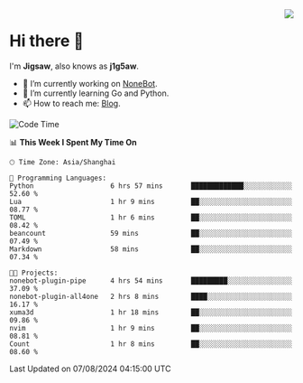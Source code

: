 <a href="#">
  <img align="right" src="https://github-readme-stats.vercel.app/api?username=j1g5awi&count_private=true&show_icons=true&title_color=80070B&text_color=B3B3B3&bg_color=212121&icon_color=80070B" />
</a>

# Hi there 👋

I'm **Jigsaw**, also knows as **j1g5aw**.

- 🔭 I’m currently working on [NoneBot](https://github.com/nonebot).
- 🌱 I’m currently learning Go and Python.
- 📫 How to reach me: [Blog](https://blog.maddestroyer.xyz/).

<!--START_SECTION:waka-->
![Code Time](http://img.shields.io/badge/Code%20Time-1%2C598%20hrs%2031%20mins-blue)

📊 **This Week I Spent My Time On** 

```text
🕑︎ Time Zone: Asia/Shanghai

💬 Programming Languages: 
Python                   6 hrs 57 mins       █████████████░░░░░░░░░░░░   52.60 % 
Lua                      1 hr 9 mins         ██░░░░░░░░░░░░░░░░░░░░░░░   08.77 % 
TOML                     1 hr 6 mins         ██░░░░░░░░░░░░░░░░░░░░░░░   08.42 % 
beancount                59 mins             ██░░░░░░░░░░░░░░░░░░░░░░░   07.49 % 
Markdown                 58 mins             ██░░░░░░░░░░░░░░░░░░░░░░░   07.34 % 

🐱‍💻 Projects: 
nonebot-plugin-pipe      4 hrs 54 mins       █████████░░░░░░░░░░░░░░░░   37.09 % 
nonebot-plugin-all4one   2 hrs 8 mins        ████░░░░░░░░░░░░░░░░░░░░░   16.17 % 
xuma3d                   1 hr 18 mins        ██░░░░░░░░░░░░░░░░░░░░░░░   09.86 % 
nvim                     1 hr 9 mins         ██░░░░░░░░░░░░░░░░░░░░░░░   08.81 % 
Count                    1 hr 8 mins         ██░░░░░░░░░░░░░░░░░░░░░░░   08.60 % 
```


 Last Updated on 07/08/2024 04:15:00 UTC
<!--END_SECTION:waka-->
